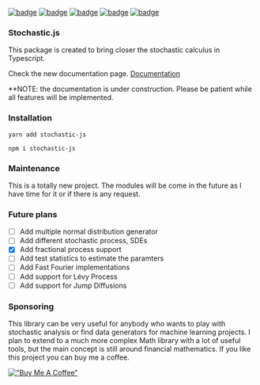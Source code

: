 [![badge](https://img.shields.io/npm/dm/stochastic-js)](https://www.npmjs.com/package/stochastic-js)
[![badge](https://img.shields.io/npms-io/maintenance-score/stochastic-js)](https://www.npmjs.com/package/stochastic-js)
[![badge](https://img.shields.io/npm/l/stochastic-js)](https://www.npmjs.com/package/stochastic-js)
[![badge](https://img.shields.io/npm/v/stochastic-js)](https://www.npmjs.com/package/stochastic-js)
[![badge](https://img.shields.io/npm/types/stochastic-js)](https://www.npmjs.com/package/stochastic-js)

### Stochastic.js

This package is created to bring closer the stochastic calculus in Typescript.

Check the new documentation page.
[Documentation](https://stochastic-js-docs.vercel.app/)

\*\*NOTE: the documentation is under construction. Please be patient while all features will be implemented.

### Installation

```
yarn add stochastic-js
```

```
npm i stochastic-js
```

### Maintenance

This is a totally new project. The modules will be come in the future as I have time for it or if there is any request.

### Future plans

- [ ] Add multiple normal distribution generator
- [ ] Add different stochastic process, SDEs
- [x] Add fractional process support
- [ ] Add test statistics to estimate the paramters
- [ ] Add Fast Fourier implementations
- [ ] Add support for Lévy Process
- [ ] Add support for Jump Diffusions

### Sponsoring

This library can be very useful for anybody who wants to play with stochastic analysis or find data generators for machine learning projects. I plan to extend to a much more complex Math library with a lot of useful tools, but the main concept is still around financial mathematics. If you like this project you can buy me a coffee.

[!["Buy Me A Coffee"](https://www.buymeacoffee.com/assets/img/custom_images/orange_img.png)](https://www.buymeacoffee.com/dancixx)
